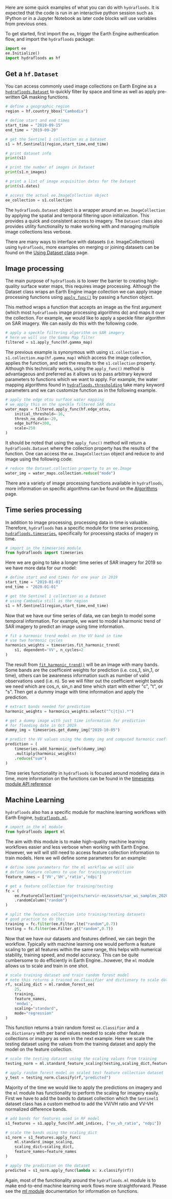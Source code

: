 Here are some quick examples of what you can do with `hydrafloods`. It is expected that the code is run in an interactive python session such as IPython or in a Jupyter Notebook as later code blocks will use variables from previous ones.

To get started, first import the `ee`, trigger the Earth Engine authentication flow, and import the `hydrafloods` package:

```python
import ee
ee.Initialize()
import hydrafloods as hf
```

## Get a `hf.Dataset`

You can access commonly used image collections on Earth Engine as a [`hydrafloods.Dataset`](/hydra-floods/datasets/) to quickly filter by space and time as well as apply pre-written QA masking functions.

```python
# define a geographic region
region = hf.country_bbox("Cambodia")

# define start and end times
start_time = "2019-09-15"
end_time = "2019-09-20"

# get the Sentinel 1 collection as a Dataset
s1 = hf.Sentinel1(region,start_time,end_time)

# print dataset info
print(s1)

# print the number of images in Dataset
print(s1.n_images)

# print a list of image acquisition dates for the Dataset
print(s1.dates)

# access the actual ee.ImageCollection object
ee_collection = s1.collection
```

The `hydrafloods.Dataset` object is a wrapper around an `ee.ImageCollection` by applying the spatial and temporal filtering upon initialization.
This provides a quick and consistent access to imagery. The `Dataset` class also provides utility functionality to make working with and managing multiple image collections less verbose.

There are many ways to interface with datasets (i.e. ImageCollections) using `hydrafloods`, more examples on merging or joining datasets can be found on the [Using Dataset class](/hydra-floods/using-datasets/) page.


## Image processing

The main purpose of `hydrafloods` is to lower the barrier to creating high-quality surface water maps, this requires image processing. Although the Dataset class wraps an Earth Engine image collection we can apply image processing functions using [`apply_func()`](/hydra-floods/datasets/#hydrafloods.datasets.Dataset.apply_func) by passing a function object.

This method wraps a function that accepts an image as the first argument (which most `hydrafloods` image processing algorithms do) and maps it over the collection. For example, we would like to apply a speckle filter algorithm on SAR imagery. We can easily do this with the following code.

```python
# apply a speckle filtering algorithm on SAR imagery
# here we will use the Gamma Map filter
filtered = s1.apply_func(hf.gamma_map)
```

The previous example is synonymous with using `s1.collection = s1.collection.map(hf.gamma_map)` which access the image collection, applies the function, and sets the results to the `s1.collection` property. Although this technically works, using the `apply_func()` method is advantageous and preferred as it allows us to pass arbitrary keyword parameters to functions which we want to apply. For example, the water mapping algorithms found in [`hydrafloods.thresholding`](/hydra-floods/thresholding/) take many keyword parameters and we can customize function as in the following example.

```python
# apply the edge otsu surface water mapping
# we apply this on the speckle filtered SAR data
water_maps = filtered.apply_func(hf.edge_otsu,
    initial_threshold=-16,
    thresh_no_data=-20,
    edge_buffer=300,
    scale=250
)
```

It should be noted that using the `apply_func()` method will return a `hydrafloods.Dataset` where the collection property has the results of the function. One can access the `ee.ImageCollection` object and reduce to and image using the following code:

```python
# reduce the Dataset.collection property to an ee.Image
water_img = water_maps.collection.reduce("mode")
```

There are a variety of image processing functions available in `hydrafloods`, more information on specific algorithms can be found on the [Algorithms](/hydra-floods/algorithms/) page.


## Time series processing

In addition to image processing, processing data in time is valuable. Therefore, `hydrafloods` has a specific module for time series processing, [`hydrafloods.timeseries`](/hydra-floods/timeseries/), specifically for processing stacks of imagery in time.

```python
# import in the timeseries module
from hydrafloods import timeseries
```

Here we are going to take a longer time series of SAR imagery for 2019 so we have more data for our model:

```python
# define start and end times for one year in 2019
start_time = "2019-01-01"
end_time = "2020-01-01"

# get the Sentinel 1 collection as a Dataset
# using Cambodia still as the region
s1 = hf.Sentinel1(region,start_time,end_time)
```

Now that we have our time series of data, we can begin to model some temporal information. For example, we want to model a harmonic trend of SAR imagery to predict an image using time information.

```python
# fit a harmonic trend model on the VV band in time
# use two harmonic cycles
harmonics_weights = timeseries.fit_harmonic_trend(
    s1, dependent='VV', n_cycles=2
)
```

The result from [`fit_harmonic_trend()`](/hydra-floods/timeseries/#hydrafloods.timeseries.fit_harmonic_trend) will be an image with many bands. Some bands are the coefficeint weights for prediction (i.e. cos_1, sin_1, or time), others can be awareness information such as number of valid observations used (i.e. n). So we will filter out the coefficient weight bands we need which are cos_n, sin_n and time which start with either "c", "t", or "s". Then get a dummy image with time information and apply the prediction.

```python
# extract bands needed for prediction
harmonic_weights = harmonics_weights.select("^c|t|s).*") 

# get a dummy image with just time information for prediction
# for flooding date in Oct 2019
dummy_img = timeseries.get_dummy_img("2019-10-05")

# predict the VV values using the dummy img and computed harmonic coeffients
prediction = (
    timeseries.add_harmonic_coefs(dummy_img)
    .multiply(harmonic_weights)
    .reduce("sum")
)
```

Time series functionality in `hydrafloods` is focused around modeling data in time, more information on the functions can be found in the [timeseries module API reference](/hydra-floods/timeseries/)


## Machine Learning

`hydrafloods` also has a specific module for machine learning workflows with Earth Engine, [`hydrafloods.ml`](/hydra-floods/ml/).

```python
# import in the ml module
from hydrafloods import ml
```

The aim with this module is to make high-quality machine learning workflows easier and less verbose when working with Earth Engine. However, we will will still need to access feature collection information to train models. Here we will define some parameters for an example:

```python
# define some parameters for the ml workflow we will use
# define feature columns to use for training/prediction
feature_names = ['VV','VH','ratio','ndpi']

# get a feature collection for training/testing
fc = (
    ee.FeatureCollection("projects/servir-ee/assets/sar_wi_samples_20200825104400")
    .randomColumn("random")
)

# split the feature collection into training/testing datasets
# good practice to do this
training = fc.filter(ee.Filter.lte("random",0.7))
testing = fc.filter(ee.Filter.gt("random",0.7))
```

Now that we have our datasets and features defined, we can begin the workflow. Typically with machine learning one would perform a feature scaling to get all features within the same range, this helps with numerical stability, training speed, and model accuracy. This can be quite cumbersome to do efficiently in Earth Engine...however, the `ml` module allows us to scale and train in one shot.

```python
# scale training dataset and train random forest model
# note this returns a trained ee.Classifier and dictionary to scale data later
rf, scaling_dict = ml.random_forest_ee(
    25,
    training,
    feature_names,
    'mndwi',
    scaling="standard",
    mode="regression"
)
```

This function returns a train random forest `ee.Classifier` and a `ee.Dictionary` with per band values needed to scale other feature collections or imagery as seen in the next example. Here we scale the testing dataset using the values from the training dataset and apply the model on the feature collection.

```python
# scale the testing dataset using the scaling values from training
testing_norm = ml.standard_feature_scaling(testing,scaling_dict,feature_names)

# apply random forest model on scaled test feature collection dataset
y_test = testing_norm.classify(rf,"predicted")
```

Majority of the time we would like to apply the predictions on imagery and the `ml` module has functionality to perform the scaling for imagery easily. First we have to add the bands to dataset collection which the `Sentinel1` dataset class has a custom method to add the VV/VH ratio and VV-VH normalized difference bands.

```python
# add bands for features used in RF model
s1_features = s1.apply_func(hf.add_indices, ["vv_vh_ratio", "ndpi"])

# scale the bands using the scaling_dict
s1_norm = s1_features.apply_func(
    ml.standard_image_scaling,
    scaling_dict=scaling_dict,
    feature_names=feature_names
)

# apply the prediction on the dataset
predicted = s1_norm.apply_func(lambda x: x.classify(rf))
```

Again, most of the functionality around the `hydrafloods.ml` module is to make end-to-end machine learning work flows more straightforward. Please see the [ml module](/hydra-floods/ml/) documentation for information on functions.
